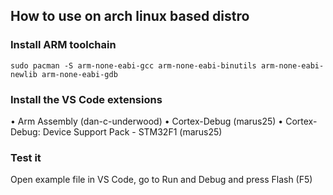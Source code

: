 ## How to use on arch linux based distro

### Install ARM toolchain
`sudo pacman -S arm-none-eabi-gcc arm-none-eabi-binutils arm-none-eabi-newlib arm-none-eabi-gdb`

### Install the VS Code extensions
• Arm Assembly (dan-c-underwood)
• Cortex-Debug (marus25)
• Cortex-Debug: Device Support Pack - STM32F1 (marus25)

### Test it
Open example file in VS Code, go to Run and Debug and press Flash (F5)